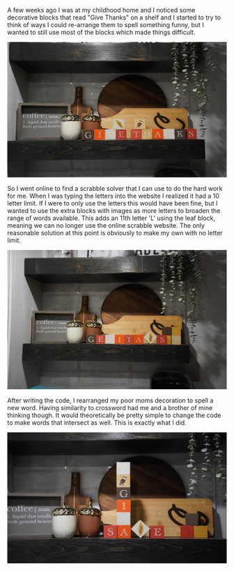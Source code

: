 A few weeks ago I was at my childhood home and I noticed some decorative blocks that read "Give Thanks" on a shelf and I started to try to think of ways I could re-arrange them to spell something funny, but I wanted to still use most of the blocks which made things difficult.

![Blocks that spell out "Give Thanks"](/Media/GiveThanks.png)

So I went online to find a scrabble solver that I can use to do the hard work for me. When I was typing the letters into the website I realized it had a 10 letter limit. If I were to only use the letters this would have been fine, but I wanted to use the extra blocks with images as more letters to broaden the range of words available. This adds an 11th letter 'L' using the leaf block, meaning we can no longer use the online scrabble website. The only reasonable solution at this point is obviously to make my own with no letter limit.

![Blocks that spell out "Genitals"](/Media/Genitals.png)

After writing the code, I rearranged my poor moms decoration to spell a new word. Having similarity to crossword had me and a brother of mine thinking though. It would theoretically be pretty simple to change the code to make words that intersect as well. This is exactly what I did.

![2 lines of blocks that vertically spell "Vagina" and horizontally spell "Sale", but the second 'A' in vagina uses the same block as the 'A' in sale](/Media/VaginaSale.png)

